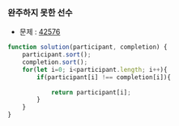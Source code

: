 ### 완주하지 못한 선수

- 문제 : [42576](https://programmers.co.kr/learn/courses/30/lessons/42576)

~~~javascript
function solution(participant, completion) {
    participant.sort();
    completion.sort();
    for(let i=0; i<participant.length; i++){
        if(participant[i] !== completion[i]){
            
            return participant[i];
        }
    }
}
~~~

